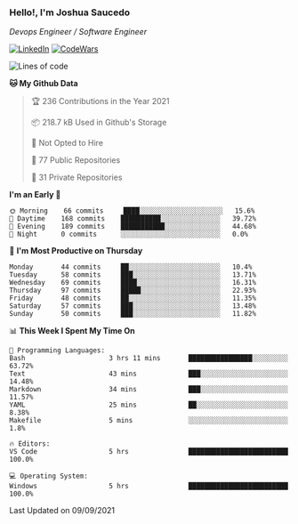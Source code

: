 ### Hello!, I'm Joshua Saucedo
*Devops Engineer / Software Engineer*  

[![LinkedIn](https://img.shields.io/badge/LinkedIn-0073b1?logo=linkedin&style=flat-square&logoColor=white)](https://www.linkedin.com/in/joshua-nathanael-saucedo-uriarte-bb0336169/)
[![CodeWars](https://www.codewars.com/users/joshuansu0897/badges/micro)](https://www.codewars.com/users/joshuansu0897)

<!--START_SECTION:waka-->
![Lines of code](https://img.shields.io/badge/From%20Hello%20World%20I%27ve%20Written-3.7%20million%20lines%20of%20code-blue)

**🐱 My Github Data** 

> 🏆 236 Contributions in the Year 2021
 > 
> 📦 218.7 kB Used in Github's Storage 
 > 
> 🚫 Not Opted to Hire
 > 
> 📜 77 Public Repositories 
 > 
> 🔑 31 Private Repositories  
 > 
**I'm an Early 🐤** 

```text
🌞 Morning    66 commits     ████░░░░░░░░░░░░░░░░░░░░░   15.6% 
🌆 Daytime    168 commits    ██████████░░░░░░░░░░░░░░░   39.72% 
🌃 Evening    189 commits    ███████████░░░░░░░░░░░░░░   44.68% 
🌙 Night      0 commits      ░░░░░░░░░░░░░░░░░░░░░░░░░   0.0%

```
📅 **I'm Most Productive on Thursday** 

```text
Monday       44 commits     ██░░░░░░░░░░░░░░░░░░░░░░░   10.4% 
Tuesday      58 commits     ███░░░░░░░░░░░░░░░░░░░░░░   13.71% 
Wednesday    69 commits     ████░░░░░░░░░░░░░░░░░░░░░   16.31% 
Thursday     97 commits     █████░░░░░░░░░░░░░░░░░░░░   22.93% 
Friday       48 commits     ██░░░░░░░░░░░░░░░░░░░░░░░   11.35% 
Saturday     57 commits     ███░░░░░░░░░░░░░░░░░░░░░░   13.48% 
Sunday       50 commits     ███░░░░░░░░░░░░░░░░░░░░░░   11.82%

```


📊 **This Week I Spent My Time On** 

```text
💬 Programming Languages: 
Bash                     3 hrs 11 mins       ████████████████░░░░░░░░░   63.72% 
Text                     43 mins             ███░░░░░░░░░░░░░░░░░░░░░░   14.48% 
Markdown                 34 mins             ███░░░░░░░░░░░░░░░░░░░░░░   11.57% 
YAML                     25 mins             ██░░░░░░░░░░░░░░░░░░░░░░░   8.38% 
Makefile                 5 mins              ░░░░░░░░░░░░░░░░░░░░░░░░░   1.8%

🔥 Editors: 
VS Code                  5 hrs               █████████████████████████   100.0%

💻 Operating System: 
Windows                  5 hrs               █████████████████████████   100.0%

```


 Last Updated on 09/09/2021
<!--END_SECTION:waka-->
